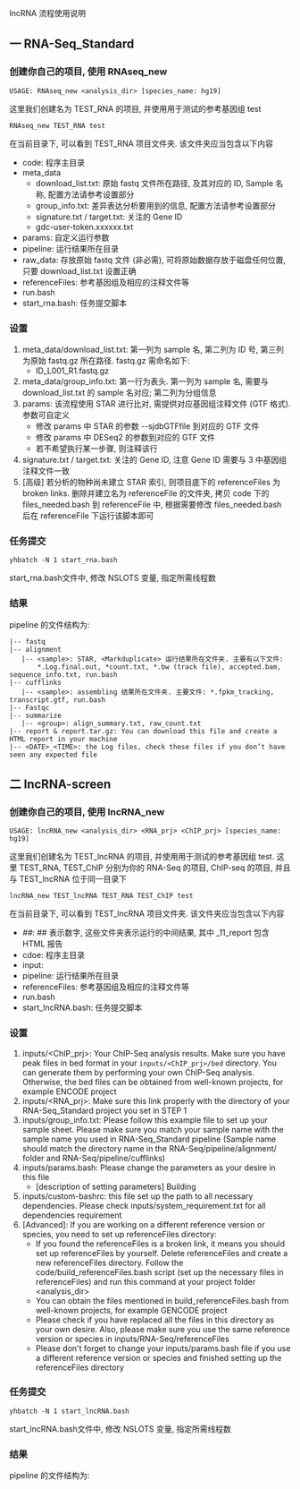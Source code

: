 lncRNA 流程使用说明

## 一 RNA-Seq_Standard
### 创建你自己的项目, 使用 RNAseq_new
```
USAGE: RNAseq_new <analysis_dir> [species_name: hg19]
```  
这里我们创建名为 TEST_RNA 的项目, 并使用用于测试的参考基因组 test  
```
RNAseq_new TEST_RNA test
```  
在当前目录下, 可以看到 TEST_RNA 项目文件夹. 该文件夹应当包含以下内容  
* code: 程序主目录
* meta_data
   + download_list.txt: 原始 fastq 文件所在路径, 及其对应的 ID, Sample 名称, 配置方法请参考设置部分
   + group_info.txt: 差异表达分析要用到的信息, 配置方法请参考设置部分
   + signature.txt / target.txt: 关注的 Gene ID
   + gdc-user-token.xxxxxx.txt
* params: 自定义运行参数
* pipeline: 运行结果所在目录
* raw_data: 存放原始 fastq 文件 (非必需), 可将原始数据存放于磁盘任何位置, 只要 download_list.txt 设置正确
* referenceFiles: 参考基因组及相应的注释文件等
* run.bash
* start_rna.bash: 任务提交脚本
### 设置
1. meta_data/download_list.txt: 第一列为 sample 名, 第二列为 ID 号, 第三列为原始 fastq.gz 所在路径. fastq.gz 需命名如下:
   * ID_L001_R1.fastq.gz
2. meta_data/group_info.txt: 第一行为表头. 第一列为 sample 名, 需要与 download_list.txt 的 sample 名对应; 第二列为分组信息
3. params: 该流程使用 STAR 进行比对, 需提供对应基因组注释文件 (GTF 格式). 参数可自定义
   * 修改 params 中 STAR 的参数 --sjdbGTFfile 到对应的 GTF 文件
   * 修改 params 中 DESeq2 的参数到对应的 GTF 文件
   * 若不希望执行某一步骤, 则注释该行
4. signature.txt / target.txt: 关注的 Gene ID, 注意 Gene ID 需要与 3 中基因组注释文件一致
5. [高级] 若分析的物种尚未建立 STAR 索引, 则项目底下的 referenceFiles 为 broken links. 删除并建立名为 referenceFile 的文件夹, 拷贝 code 下的 files_needed.bash 到 referenceFile 中, 根据需要修改 files_needed.bash 后在 referenceFile 下运行该脚本即可
### 任务提交
```
yhbatch -N 1 start_rna.bash
```
start_rna.bash文件中, 修改 NSLOTS 变量, 指定所需线程数  
### 结果
pipeline 的文件结构为:   
```
|-- fastq
|-- alignment
   |-- <sample>: STAR, <Markduplicate> 运行结果所在文件夹. 主要有以下文件: 
       *.Log.final.out, *count.txt, *.bw (track file), accepted.bam, sequence_info.txt, run.bash
|-- cufflinks
   |-- <sample>: assembling 结果所在文件夹. 主要文件: *.fpkm_tracking, transcript.gtf, run.bash
|-- Fastqc
|-- summarize
   |-- <group>: align_summary.txt, raw_count.txt
|-- report & report.tar.gz: You can download this file and create a HTML report in your machine
|-- <DATE>_<TIME>: the Log files, check these files if you don’t have seen any expected file
```
## 二 lncRNA-screen
### 创建你自己的项目, 使用 lncRNA_new
```
USAGE: lncRNA_new <analysis_dir> <RNA_prj> <ChIP_prj> [species_name: hg19]
```  
这里我们创建名为 TEST_lncRNA 的项目, 并使用用于测试的参考基因组 test. 这里 TEST_RNA, TEST_ChIP 分别为你的 RNA-Seq 的项目, ChIP-seq 的项目, 并且与 TEST_lncRNA 位于同一目录下  
```
lncRNA_new TEST_lncRNA TEST_RNA TEST_ChIP test
```  
在当前目录下, 可以看到 TEST_lncRNA 项目文件夹. 该文件夹应当包含以下内容  
* _##_<NAME>: ## 表示数字, 这些文件夹表示运行的中间结果, 其中 _11_report 包含 HTML 报告
* cdoe: 程序主目录
* input: 
* pipeline: 运行结果所在目录
* referenceFiles: 参考基因组及相应的注释文件等
* run.bash
* start_lncRNA.bash: 任务提交脚本
### 设置
1. inputs/<ChIP_prj>: Your ChIP-Seq analysis results. Make sure you have peak files in bed format in your `inputs/<ChIP_prj>/bed` directory. You can generate them by performing your own ChIP-Seq analysis. Otherwise, the bed files can be obtained from well-known projects, for example ENCODE project
2. inputs/<RNA_prj>: Make sure this link properly with the directory of your RNA-Seq_Standard project you set in STEP 1
3. inputs/group_info.txt: Please follow this example file to set up your sample sheet. Please make sure you match your sample name with the sample name you used in RNA-Seq_Standard pipeline (Sample name should match the directory name in the RNA-Seq/pipeline/alignment/ folder and RNA-Seq/pipeline/cufflinks)
4. inputs/params.bash: Please change the parameters as your desire in this file
   * [description of setting parameters] Building
5. inputs/custom-bashrc: this file set up the path to all necessary dependencies. Please check inputs/system_requirement.txt for all dependencies requirement
6. [Advanced]: If you are working on a different reference version or species, you need to set up referenceFiles directory:
   * If you found the referenceFiles is a broken link, it means you should set up referenceFiles by yourself. Delete referenceFiles and create a new referenceFiles directory. Follow the code/build_referenceFiles.bash script (set up the necessary files in referenceFiles) and run this command at your project folder <analysis_dir>
   * You can obtain the files mentioned in build_referenceFiles.bash from well-known projects, for example GENCODE project
   * Please check if you have replaced all the files in this directory as your own desire. Also, please make sure you use the same reference version or species in inputs/RNA-Seq/referenceFiles
   * Please don't forget to change your inputs/params.bash file if you use a different reference version or species and finished setting up the referenceFiles directory
### 任务提交
```
yhbatch -N 1 start_lncRNA.bash
```
start_lncRNA.bash文件中, 修改 NSLOTS 变量, 指定所需线程数  
### 结果
pipeline 的文件结构为:   



